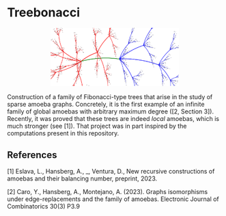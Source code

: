 # Treebonacci

<p align="center">
<img src="./graph.jpg" width="300"/>
</p>

Construction of a family of Fibonacci-type trees that arise in the study of sparse amoeba graphs. Concretely, it is the first example of an infinite family of global amoebas with arbitrary maximum degree ([2, Section 3]). Recently, it was proved that these trees are indeed *local* amoebas, which is much stronger (see [1]). That project was in part inspired by the computations present in this repository.

## References

[1] Eslava, L., Hansberg, A., _, Ventura, D., New recursive constructions of amoebas and their balancing number, preprint, 2023.

[2] Caro, Y., Hansberg, A., Montejano, A. (2023). Graphs isomorphisms under edge-replacements and the family of amoebas. Electronic Journal of Combinatorics 30(3) P3.9

